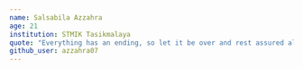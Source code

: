 ```yaml
---
name: Salsabila Azzahra
age: 21
institution: STMIK Tasikmalaya
quote: "Everything has an ending, so let it be over and rest assured all will be well."
github_user: azzahra07
---
```

